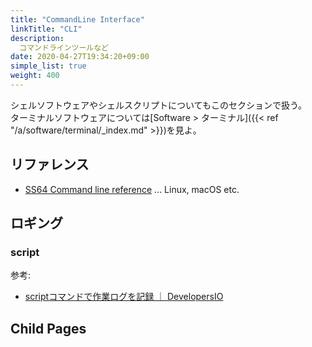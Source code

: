 ```yaml
---
title: "CommandLine Interface"
linkTitle: "CLI"
description:
  コマンドラインツールなど
date: 2020-04-27T19:34:20+09:00
simple_list: true
weight: 400
---
```


シェルソフトウェアやシェルスクリプトについてもこのセクションで扱う。  
ターミナルソフトウェアについては[Software > ターミナル]({{< ref "/a/software/terminal/_index.md" >}})を見よ。

## リファレンス

- [SS64 Command line reference](https://ss64.com/) ... Linux, macOS etc.

## ロギング
### script

参考:

- [scriptコマンドで作業ログを記録 ｜ DevelopersIO](https://dev.classmethod.jp/server-side/os/scriptcommand/)

## Child Pages
